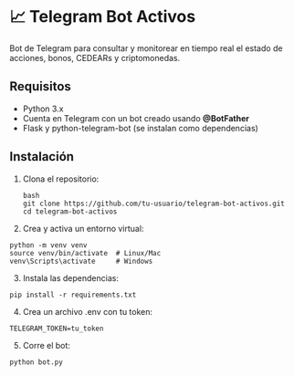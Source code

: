 # 📈 Telegram Bot Activos  

Bot de Telegram para consultar y monitorear en tiempo real el estado de acciones, bonos, CEDEARs y criptomonedas.

## Requisitos  
- Python 3.x  
- Cuenta en Telegram con un bot creado usando **@BotFather**  
- Flask y python-telegram-bot (se instalan como dependencias)  

## Instalación  
1. Clona el repositorio:  
   ```
   bash
   git clone https://github.com/tu-usuario/telegram-bot-activos.git
   cd telegram-bot-activos
    ```
2.	Crea y activa un entorno virtual:
   ```
python -m venv venv  
source venv/bin/activate  # Linux/Mac  
venv\Scripts\activate     # Windows  
```

3.	Instala las dependencias:
```
pip install -r requirements.txt

```
4.	Crea un archivo .env con tu token:
```
TELEGRAM_TOKEN=tu_token
```

5.	Corre el bot:
```
python bot.py
```


